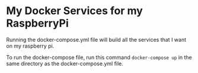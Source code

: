 # My Docker Services for my RaspberryPi
Running the docker-compose.yml file will build all the services that I want on my raspberry pi.

To run the docker-compose file, run this command `docker-compose up` in the same directory as the docker-compose.yml file.
